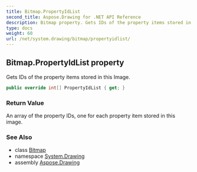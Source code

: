 ```yaml
---
title: Bitmap.PropertyIdList
second_title: Aspose.Drawing for .NET API Reference
description: Bitmap property. Gets IDs of the property items stored in this Image
type: docs
weight: 60
url: /net/system.drawing/bitmap/propertyidlist/
---
```

## Bitmap.PropertyIdList property

Gets IDs of the property items stored in this Image.

```csharp
public override int[] PropertyIdList { get; }
```

### Return Value

An array of the property IDs, one for each property item stored in this image.

### See Also

* class [Bitmap](../)
* namespace [System.Drawing](../../bitmap/)
* assembly [Aspose.Drawing](../../../)


